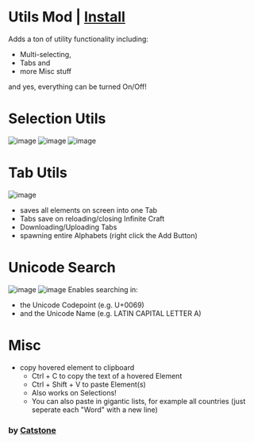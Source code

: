 # Utils Mod | [Install](https://raw.githubusercontent.com/InfiniteCraftCommunity/userscripts/master/userscripts/Utils_Mod/index.user.js)

Adds a ton of utility functionality including:
- Multi-selecting,
- Tabs and
- more Misc stuff

and yes, everything can be turned On/Off!



# Selection Utils
![image](https://github.com/user-attachments/assets/d90f0916-ccaa-402f-8ae5-8fba88db6db7)
![image](https://github.com/user-attachments/assets/4188f861-0481-4895-bf35-ffaa36899764)
![image](https://github.com/user-attachments/assets/d16386e2-d412-450a-8a55-44c3708ea80b)




# Tab Utils
![image](https://github.com/user-attachments/assets/7f743c0d-b664-41ba-956e-a1f575f6889b)
- saves all elements on screen into one Tab
- Tabs save on reloading/closing Infinite Craft
- Downloading/Uploading Tabs
- spawning entire Alphabets (right click the Add Button)



# Unicode Search
![image](https://github.com/user-attachments/assets/16c2c675-b2e0-488f-a020-b07605c058c6)
![image](https://github.com/user-attachments/assets/d4fe3fe5-27f4-42d9-9f29-8c259611d29b)
Enables searching in:
- the Unicode Codepoint (e.g. U+0069)
- and the Unicode Name (e.g. LATIN CAPITAL LETTER A)




# Misc
- copy hovered element to clipboard
  - Ctrl + C to copy the text of a hovered Element
  - Ctrl + Shift + V to paste Element(s)
  - Also works on Selections!
  - You can also paste in gigantic lists, for example all countries (just seperate each "Word" with a new line)

### by [Catstone](https://github.com/RedCatstone)

